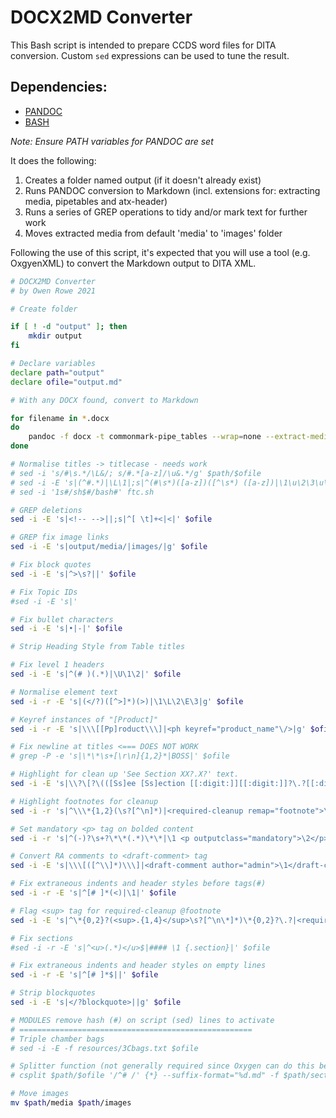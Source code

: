 # DOCX2MD Converter

This Bash script is intended to prepare CCDS word files for DITA conversion. Custom `sed` expressions can be used to tune the result.

## Dependencies: 

- [PANDOC](https://pandoc.org/installing.html)
- [BASH](https://git-scm.com/downloads)

*Note: Ensure PATH variables for PANDOC are set*

It does the following:
1. Creates a folder named output (if it doesn't already exist)
1. Runs PANDOC conversion to Markdown (incl. extensions for: extracting media, pipetables and atx-header)
1. Runs a series of GREP operations to tidy and/or mark text for further work
1. Moves extracted media from default 'media' to 'images' folder
  
 Following the use of this script, it's expected that you will use a tool (e.g. OxgyenXML) to convert the Markdown output to DITA XML. 

``` bash
# DOCX2MD Converter
# by Owen Rowe 2021

# Create folder

if [ ! -d "output" ]; then
    mkdir output
fi

# Declare variables
declare path="output"
declare ofile="output.md"

# With any DOCX found, convert to Markdown

for filename in *.docx
do
	pandoc -f docx -t commonmark-pipe_tables --wrap=none --extract-media=$path --markdown-headings=atx $filename -o $ofile  
done

# Normalise titles -> titlecase - needs work
# sed -i 's/#\s.*/\L&/; s/#.*[a-z]/\u&.*/g' $path/$ofile
# sed -i -E 's|(^#.*)|\L\1|;s|^(#\s*)([a-z])([^\s*) ([a-z])|\1\u\2\3\u\4|g'
# sed -i '1s#/sh$#/bash#' ftc.sh

# GREP deletions
sed -i -E 's|<!-- -->||;s|^[ \t]+<|<|' $ofile

# GREP fix image links
sed -i -E 's|output/media/|images/|g' $ofile

# Fix block quotes
sed -i -E 's|^>\s?||' $ofile

# Fix Topic IDs
#sed -i -E 's|'

# Fix bullet characters
sed -i -E 's|•|-|' $ofile 

# Strip Heading Style from Table titles 

# Fix level 1 headers
sed -i -E 's|^(# )(.*)|\U\1\2|' $ofile

# Normalise element text
sed -i -r -E 's|(</?)([^>]*)(>)|\1\L\2\E\3|g' $ofile

# Keyref instances of "[Product]"
sed -i -r -E 's|\\\[[Pp]roduct\\\]|<ph keyref="product_name"\/>|g' $ofile

# Fix newline at titles <=== DOES NOT WORK
# grep -P -e 's|\*\*\s+[\r\n]{1,2}*|BOSS|' $ofile

# Highlight for clean up 'See Section XX?.X?' text.
sed -i -E 's|\\?\[?\(([Ss]ee [Ss]ection [[:digit:]][[:digit:]]?\.?[[:digit:]]?[^\n\(\)]*)\)\\?\]?|<required-cleanup remap="xref">\1</required-cleanup>|g' $ofile

# Highlight footnotes for cleanup
sed -i -r 's|^\\\*{1,2}(\s?[^\n]*)|<required-cleanup remap="footnote">\1</required-cleanup>|' $ofile

# Set mandatory <p> tag on bolded content
sed -i -r 's|^(-)?\s+?\*\*(.*)\*\*|\1 <p outputclass="mandatory">\2</p>|;s|\*\*||g' $ofile

# Convert RA comments to <draft-comment> tag
sed -i -E 's|\\\[([^\\]*)\\\]|<draft-comment author="admin">\1</draft-comment>|' $ofile

# Fix extraneous indents and header styles before tags(#)
sed -i -r -E 's|^[# ]*(<)|\1|' $ofile

# Flag <sup> tag for required-cleanup @footnote
sed -i -E 's|^\*{0,2}?(<sup>.{1,4}</sup>\s?[^\n\*]*)\*{0,2}?\.?|<required-cleanup remap="footnote">\1</required-cleanup>|' $ofile

# Fix sections
#sed -i -r -E 's|^<u>(.*)</u>$|#### \1 {.section}|' $ofile

# Fix extraneous indents and header styles on empty lines
sed -i -r -E 's|^[# ]*$||' $ofile

# Strip blockquotes
sed -i -E 's|</?blockquote>||g' $ofile

# MODULES remove hash (#) on script (sed) lines to activate
# ====================================================
# Triple chamber bags
# sed -i -E -f resources/3Cbags.txt $ofile

# Splitter function (not generally required since Oxygen can do this better See: Refactoring>Convert Nested Topics to New Topics)
# csplit $path/$ofile '/^# /' {*} --suffix-format="%d.md" -f $path/section

# Move images 
mv $path/media $path/images

```

